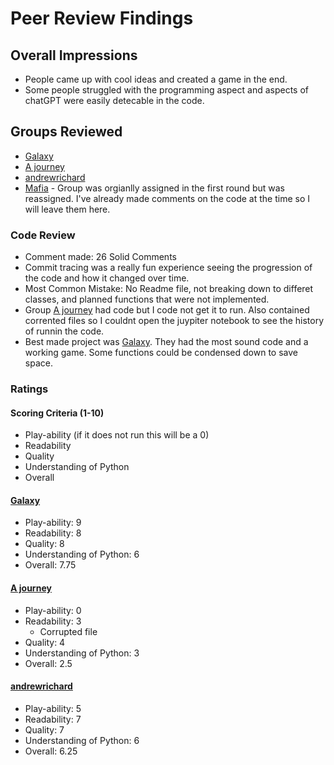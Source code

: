 # Peer Review Findings 

## Overall Impressions
- People came up with cool ideas and created a game in the end.
- Some people struggled with the programming aspect and aspects of chatGPT were easily detecable in the code. 
  
## Groups Reviewed
- [Galaxy](https://github.com/ETE4990-S25/project-1-team-galaxy/pull/7)
- [A journey](https://github.com/ETE4990-S25/project-1-a-journey/pull/1/files?diff=unified&w=0)
- [andrewrichard](https://github.com/ETE4990-S25/project-1-andrewrichard/pull/1/files)
- [Mafia](https://github.com/ETE4990-S25/project-1-mafia/pull/2/files) - Group was orgianlly assigned in the first round but was reassigned. I've already made comments on the code at the time so I will leave them here.



### Code Review
- Comment made: 26 Solid Comments 
- Commit tracing was a really fun experience seeing the progression of the code and how it changed over time.
- Most Common Mistake: No Readme file, not breaking down to differet classes, and planned functions that were not implemented.
- Group [A journey](https://github.com/ETE4990-S25/project-1-a-journey/pull/1/files?diff=unified&w=0)  had code but I code not get it to run. Also contained corrented files so I couldnt open the juypiter notebook to see the history of runnin the code.
- Best made project was [Galaxy](https://github.com/ETE4990-S25/project-1-team-galaxy/pull/7). They had the most sound code and a working game. Some functions could be condensed down to save space.

### Ratings

####  Scoring Criteria (1-10)
- Play-ability (if it does not run this will be a 0)
- Readability
- Quality
- Understanding of Python
- Overall

#### [Galaxy](https://github.com/ETE4990-S25/project-1-team-galaxy/pull/7)

- Play-ability: 9
- Readability: 8
- Quality: 8
- Understanding of Python: 6
- Overall: 7.75

#### [A journey](https://github.com/ETE4990-S25/project-1-a-journey/pull/1/files?diff=unified&w=0)

- Play-ability: 0
- Readability: 3    
  - Corrupted file
- Quality: 4
- Understanding of Python: 3
- Overall: 2.5


#### [andrewrichard](https://github.com/ETE4990-S25/project-1-andrewrichard/pull/1/files)

- Play-ability: 5
- Readability: 7
- Quality: 7
- Understanding of Python: 6
- Overall: 6.25


